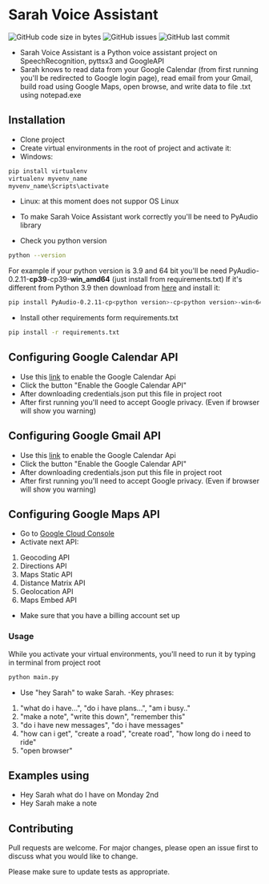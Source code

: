 # Sarah Voice Assistant
![GitHub code size in bytes](https://img.shields.io/github/languages/code-size/dannycrief/python-voice-assistant)
![GitHub issues](https://img.shields.io/github/issues/dannycrief/python-voice-assistant)
![GitHub last commit](https://img.shields.io/github/last-commit/dannycrief/python-voice-assistant)
- Sarah Voice Assistant is a Python voice assistant project on SpeechRecognition, pyttsx3 and GoogleAPI
- Sarah knows to read data from your Google Calendar (from first running you'll be redirected to Google login page), read email from your Gmail, build road using Google Maps, open browse, and write data to file .txt using notepad.exe

## Installation
- Clone project
- Create virtual environments in the root of project and activate it:
- Windows:
```bash
pip install virtualenv
virtualenv myvenv_name
myvenv_name\Scripts\activate
```
- Linux: at this moment does not suppor OS Linux

- To make Sarah Voice Assistant work correctly you'll be need to PyAudio library
- Check you python version
```bash
python --version
```
For example if your python version is 3.9 and 64 bit you'll be need PyAudio-0.2.11-<b>cp39</b>-cp39-<b>win_amd64</b> (just install from requirements.txt)
If it's different from Python 3.9 then download from [here](https://www.lfd.uci.edu/~gohlke/pythonlibs/#pyaudio) and install it:
```bash
pip install PyAudio-0.2.11-cp<python version>-cp<python version>-win<64 or 32 bit>.whl
```
- Install other requirements form requirements.txt
```bash
pip install -r requirements.txt
```
## Configuring Google Calendar API
- Use this [link](https://developers.google.com/calendar/quickstart/python) to enable the Google Calendar Api
- Click the button "Enable the Google Calendar API"
- After downloading credentials.json put this file in project root
- After first running you'll need to accept Google privacy. (Even if browser will show you warning)

## Configuring Google  Gmail API
- Use this [link](https://developers.google.com/gmail/api/quickstart/python) to enable the Google Calendar Api
- Click the button "Enable the Google Calendar API"
- After downloading credentials.json put this file in project root
- After first running you'll need to accept Google privacy. (Even if browser will show you warning)

## Configuring Google  Maps API
- Go to [Google Cloud Console](https://console.cloud.google.com/)
- Activate next API:
1. Geocoding API
2. Directions API
3. Maps Static API
4. Distance Matrix API
5. Geolocation API
6. Maps Embed API
- Make sure that you have a billing account set up

### Usage
While you activate your virtual environments, you'll need to run it by typing in terminal from project root
```bash
python main.py
```
- Use "hey Sarah" to wake Sarah.
-Key phrases:
 1. "what do i have...", "do i have plans...", "am i busy.."
 2. "make a note", "write this down", "remember this"
 3. "do i have new messages", "do i have messages"
 4. "how can i get", "create a road", "create road", "how long do i need to ride"
 5. "open browser"
## Examples using
- Hey Sarah what do I have on Monday 2nd
- Hey Sarah make a note
## Contributing
Pull requests are welcome. For major changes, please open an issue first to discuss what you would like to change.

Please make sure to update tests as appropriate.
